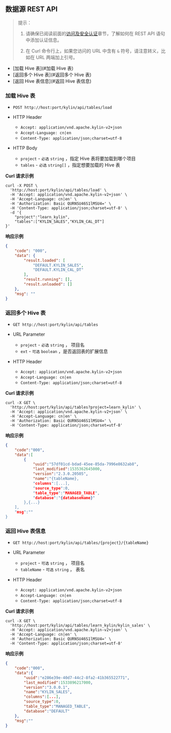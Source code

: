 ## 数据源 REST API


> 提示：
>
> 1. 请确保已阅读前面的[访问及安全认证](authentication.cn.md)章节，了解如何在 REST API 语句中添加认证信息。
>
> 2. 在 Curl 命令行上，如果您访问的 URL 中含有 `&` 符号，请注意转义，比如在 URL 两端加上引号。



* [加载 Hive 表](#加载 Hive 表)
* [返回多个 Hive 表](#返回多个 Hive 表)
* [返回 Hive 表信息](#返回 Hive 表信息)



### 加载 Hive 表

- `POST http://host:port/kylin/api/tables/load`


- HTTP Header
	- `Accept: application/vnd.apache.kylin-v2+json`
	- `Accept-Language: cn|en`
	- `Content-Type: application/json;charset=utf-8`


- HTTP Body
    * `project` - `必选` `string` ，指定 Hive 表将要加载到哪个项目
    * `tables` - `必选` `string[]` ，指定想要加载的 Hive 表


**Curl 请求示例**

```
curl -X POST \
  'http://host:port/kylin/api/tables/load' \
  -H 'Accept: application/vnd.apache.kylin-v2+json' \
  -H 'Accept-Language: cn|en' \
  -H 'Authorization: Basic QURNSU46S1lMSU4=' \
  -H 'Content-Type: application/json;charset=utf-8' \
  -d '{
	"project":"learn_kylin",
	"tables":["KYLIN_SALES","KYLIN_CAL_DT"]
}'
```

**响应示例**

```JSON
{
    "code": "000",
    "data": {
        "result.loaded": [
            "DEFAULT.KYLIN_SALES",
            "DEFAULT.KYLIN_CAL_DT"
        ],
        "result.running": [],
        "result.unloaded": []
    },
    "msg": ""
}
```



### 返回多个 Hive 表

- `GET http://host:port/kylin/api/tables`


- URL Parameter
    * `project` - `必选` `string` ， 项目名
    * `ext` - `可选` `boolean` ，是否返回表的扩展信息


- HTTP Header
	- `Accept: application/vnd.apache.kylin-v2+json`
	- `Accept-Language: cn|en`
	- `Content-Type: application/json;charset=utf-8`

**Curl 请求示例**

```
curl -X GET \
  'http://host:port/kylin/api/tables?project=learn_kylin' \
  -H 'Accept: application/vnd.apache.kylin-v2+json' \
  -H 'Accept-Language: cn|en' \
  -H 'Authorization: Basic QURNSU46S1lMSU4=' \
  -H 'Content-Type: application/json;charset=utf-8'
```

**响应示例**

```JSON
{
    "code":"000",
    "data":[
        {
            "uuid":"57df01cd-bdad-45ee-85da-7996e8632ab8",
            "last_modified":1535362645000,
            "version":"2.3.0.20505",
            "name":"{tableName},
            "columns":[...],
            "source_type":0,
            "table_type":"MANAGED_TABLE",
            "database":"{databaseName}"
        },{...}
    ],
    "msg":""
}
```




### 返回 Hive 表信息

- `GET http://host:port/kylin/api/tables/{project}/{tableName}`


- URL Parameter
    * `project` - `可选` `string` ， 项目名
    * `tableName` - `可选` `string` ， 表名


- HTTP Header
	- `Accept: application/vnd.apache.kylin-v2+json`
	- `Accept-Language: cn|en`
	- `Content-Type: application/json;charset=utf-8`

**Curl 请求示例**

```
curl -X GET \
  'http://host:port/kylin/api/tables/learn_kylin/kylin_sales' \
  -H 'Accept: application/vnd.apache.kylin-v2+json' \
  -H 'Accept-Language: cn|en' \
  -H 'Authorization: Basic QURNSU46S1lMSU4=' \
  -H 'Content-Type: application/json;charset=utf-8'
```

**响应示例**

```JSON
{
    "code":"000",
    "data":{
        "uuid":"e286e39e-40d7-44c2-8fa2-41b365522771",
        "last_modified":1533896217000,
        "version":"3.0.0.1",
        "name":"KYLIN_SALES",
        "columns":[...],
        "source_type":0,
        "table_type":"MANAGED_TABLE",
        "database":"DEFAULT"
    },
    "msg":""
}
```